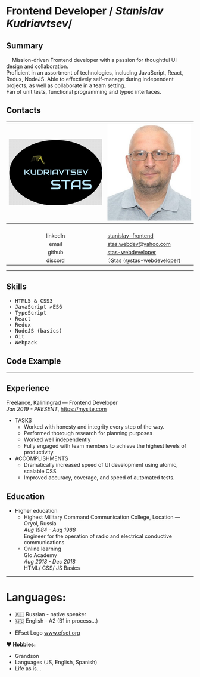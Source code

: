 # Frontend Developer / *Stanislav Kudriavtsev*/
##  Summary
&nbsp;&nbsp;&nbsp;&nbsp;Mission-driven Frontend developer with a passion for thoughtful UI design and collaboration.  
Proficient in an assortment of technologies, including JavaScript, React, Redux,  NodeJS. Able to effectively self-manage during independent projects, as well as collaborate in a team setting.  
Fan of unit tests, functional programming and typed interfaces.
##  Contacts

| ![my Logo](Logo_450.jpg "My Logo") | ![my Face](MyFace_cr_280.jpg "I Am formal")           |
| :-----------------: | :-------------------------------------------------------------------- |   
| <img width=300>     | <img width=280>                                                       |
|  linkedIn |	[stanislav-frontend](https://www.linkedin.com/in/stanislav-frontend/) |                                      
|  email     |	stas.webdev@yahoo.com                                                 |                        
|  github    |	[stas-webdeveloper](https://github.com/stas-webdeveloper)             |                                              
|  discord  |	:)Stas (@stas-webdeveloper)                                           |  


-----  
## Skills

<samp>
   
* HTML5 & CSS3
* JavaScript >ES6
* TypeScript
* React
* Redux
* NodeJS (basics)
* Git
* Webpack
   
</samp>

## Code Example
-----
## Experience  

Freelance, Kaliningrad — Frontend Developer  
*Jan  2019 - PRESENT*, https://mysite.com
* TASKS
    * Worked with honesty and integrity every step of the way.
    * Performed thorough research for planning purposes
    * Worked well independently
    * Fully engaged with team members to achieve the highest levels of productivity.
* ACCOMPLISHMENTS
    * Dramatically increased speed of UI development using atomic, scalable CSS
    * Improved accuracy, coverage, and speed of automated tests.

## Education
* Higher education
  * Highest Military Command Communication College, Location — Oryol, Russia  
  *Aug 1984 - Aug 1988*  
  Engineer for the operation of radio and electrical conductive communications
  * Online learning  
  Glo Academy  
  *Aug 2018 - Dec 2018*  
  HTML/ CSS/ JS Basics
-----
# Languages:

   * :ru: Russian - native speaker  
   * :uk: English - A2 (B1 in process…)  
  
  + EFset Logo 
  www.efset.org    
  
  
**:heart: Hobbies:**
  * Grandson
  * Languages (JS, English, Spanish)
  * Life as is...
